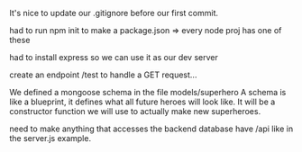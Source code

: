 It's nice to update our .gitignore before our first commit.

had to run npm init to make a package.json => every node proj has one of these

had to install express so we can use it as our dev server

create an endpoint /test to handle a GET request...


We defined a mongoose schema in the file models/superhero
A schema is like a blueprint, it defines what all future heroes will
look like.  It will be a constructor function we will use to actually
make new superheroes.

need to make anything that accesses the backend database have /api like in the server.js example.
